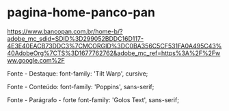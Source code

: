 # pagina-home-panco-pan

https://www.bancopan.com.br/home-b/?adobe_mc_sdid=SDID%3D299052BDDC16D117-4E3E40EACB73DDC3%7CMCORGID%3DC0BA356C5CF531FA0A495C43%40AdobeOrg%7CTS%3D1677762762&adobe_mc_ref=https%3A%2F%2Fwww.google.com%2F

Fonte - Destaque:
font-family: 'Tilt Warp', cursive;

Fonte - Conteúdo:
font-family: 'Poppins', sans-serif;

Fonte - Parágrafo - forte
font-family: 'Golos Text', sans-serif;